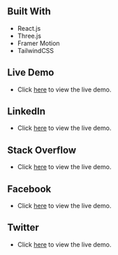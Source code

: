 ## Built With

- React.js
- Three.js
- Framer Motion
- TailwindCSS

## Live Demo

- Click [here](https://netlify.app/) to view the live demo.

## LinkedIn

- Click [here](https://netlify.app/) to view the live demo.

## Stack Overflow

- Click [here](https://netlify.app/) to view the live demo.

## Facebook

- Click [here](https://facebook.com/cyasir) to view the live demo.

## Twitter

- Click [here](https://twitter.com/cyasir) to view the live demo.
